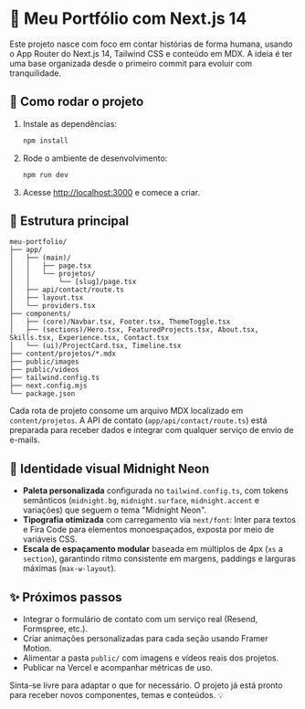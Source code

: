# 🧭 Meu Portfólio com Next.js 14

Este projeto nasce com foco em contar histórias de forma humana, usando o App Router do Next.js 14, Tailwind CSS e conteúdo em MDX. A ideia é ter uma base organizada desde o primeiro commit para evoluir com tranquilidade.

## 🚀 Como rodar o projeto

1. Instale as dependências:

   ```bash
   npm install
   ```

2. Rode o ambiente de desenvolvimento:

   ```bash
   npm run dev
   ```

3. Acesse <http://localhost:3000> e comece a criar.

## 🧱 Estrutura principal

```
meu-portfolio/
├── app/
│   ├── (main)/
│   │   ├── page.tsx
│   │   └── projetos/
│   │       └── [slug]/page.tsx
│   ├── api/contact/route.ts
│   ├── layout.tsx
│   └── providers.tsx
├── components/
│   ├── (core)/Navbar.tsx, Footer.tsx, ThemeToggle.tsx
│   ├── (sections)/Hero.tsx, FeaturedProjects.tsx, About.tsx, Skills.tsx, Experience.tsx, Contact.tsx
│   └── (ui)/ProjectCard.tsx, Timeline.tsx
├── content/projetos/*.mdx
├── public/images
├── public/videos
├── tailwind.config.ts
├── next.config.mjs
└── package.json
```

Cada rota de projeto consome um arquivo MDX localizado em `content/projetos`. A API de contato (`app/api/contact/route.ts`) está preparada para receber dados e integrar com qualquer serviço de envio de e-mails.

## 🎨 Identidade visual Midnight Neon

- **Paleta personalizada** configurada no `tailwind.config.ts`, com tokens semânticos (`midnight.bg`, `midnight.surface`, `midnight.accent` e variações) que seguem o tema "Midnight Neon".
- **Tipografia otimizada** com carregamento via `next/font`: Inter para textos e Fira Code para elementos monoespaçados, exposta por meio de variáveis CSS.
- **Escala de espaçamento modular** baseada em múltiplos de 4px (`xs` a `section`), garantindo ritmo consistente em margens, paddings e larguras máximas (`max-w-layout`).

## ✨ Próximos passos

- Integrar o formulário de contato com um serviço real (Resend, Formspree, etc.).
- Criar animações personalizadas para cada seção usando Framer Motion.
- Alimentar a pasta `public/` com imagens e vídeos reais dos projetos.
- Publicar na Vercel e acompanhar métricas de uso.

Sinta-se livre para adaptar o que for necessário. O projeto já está pronto para receber novos componentes, temas e conteúdos. 💡
